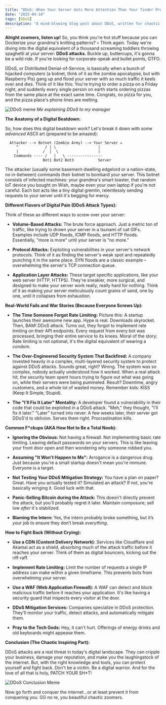 ```yaml
---
title: "DDoS: When Your Server Gets More Attention Than Your Tinder Profile"
date: "2025-04-14"
tags: [DDoS]
description: "A mind-blowing blog post about DDoS, written for chaotic Gen Z engineers."
---
```


**Alright zoomers, listen up!** So, you think you're hot stuff because you can Dockerize your grandma's knitting patterns? 💀 Think again. Today we're diving into the digital equivalent of a thousand screaming toddlers throwing spaghetti at your server: **DDoS attacks.** Buckle up, buttercups, it's gonna be a wild ride. If you're looking for corporate-speak and bullet points, GTFO.

DDoS, or Distributed Denial-of-Service, is basically when a bunch of hijacked computers (a botnet, think of it as the zombie apocalypse, but with Raspberry Pis) gang up and flood your server with so much traffic it keels over and dies. Think of it like this: You're trying to order a pizza on a Friday night, and suddenly every single person on earth starts ordering pizzas from the same place at the exact same time. Congrats, no pizza for you, and the pizza place's phone lines are melting.

![DDoS meme](https://i.kym-cdn.com/photos/images/newsfeed/001/509/255/d0c.jpg)
*Me explaining DDoS to my manager*

**The Anatomy of a Digital Beatdown:**

So, how does this digital beatdown work? Let's break it down with some *advanced* ASCII art (prepared to be amazed):

```
  Attacker --> Botnet (Zombie Army) --> Your Server ☠️
     ^            / | \                   |
     |           /  |  \                  |
    Commands ---- /   |   \ ----------------
                 Bot1 Bot2 Bot3           Server
```

The attacker (usually some basement-dwelling edgelord or a nation-state, no in-between) commands their botnet to bombard your server. This botnet consists of infected machines: your grandma's smart toaster, that random IoT device you bought on Wish, maybe even your own laptop if you're not careful. Each bot acts like a tiny digital gremlin, relentlessly sending requests to your server until it's begging for mercy.

**Different Flavors of Digital Pain (DDoS Attack Types):**

Think of these as different ways to screw over your server:

*   **Volume-Based Attacks:** The brute force approach. Just a metric ton of traffic, like trying to drown your server in a tsunami of cat GIFs. Examples include UDP floods, ICMP floods, and HTTP floods. Essentially, "more is more" until your server is "no more."

*   **Protocol Attacks:** Exploiting vulnerabilities in your server's network protocols. Think of it as finding the server's weak spot and repeatedly punching it in the same place. SYN floods are a classic example – overwhelming the server's TCP connection queue.

*   **Application Layer Attacks:** These target specific applications, like your web server (HTTP, HTTPS). They're sneakier, more surgical, and designed to make your server work really, really hard for nothing. Think of it as making your server meticulously count grains of sand, one by one, until it collapses from exhaustion.

**Real-World Fails and War Stories (Because Everyone Screws Up):**

*   **The Time Someone Forgot Rate Limiting:** Picture this: A startup launches their awesome new app. Hype is real. Downloads skyrocket. Then, BAM! DDoS attack. Turns out, they forgot to implement rate limiting on their API endpoints. Every request from every bot was processed, bringing their entire service to its knees. Moral of the story: Rate limiting is not optional, it's the digital equivalent of wearing a condom.

*   **The Over-Engineered Security System That Backfired:** A company invested heavily in a complex, multi-layered security system to protect against DDoS attacks. Sounds great, right? Wrong. The system was so complex, nobody actually understood how it worked. When a real attack hit, the security team spent hours trying to figure out what was going on, while their servers were being pummeled. Result? Downtime, angry customers, and a whole lot of wasted money. Remember kids: KISS (Keep It Simple, Stupid).

*   **The "I'll Fix It Later" Mentality:** A developer found a vulnerability in their code that could be exploited in a DDoS attack. "Meh," they thought, "I'll fix it later." "Later" turned into never. A few weeks later, their server got DDoS'd to oblivion. Serves them right. Procrastination kills.

**Common F\*ckups (AKA How Not to Be a Total Noob):**

*   **Ignoring the Obvious:** Not having a firewall. Not implementing basic rate limiting. Leaving default passwords on your servers. This is like leaving your front door open and then wondering why someone robbed you.

*   **Assuming "It Won't Happen to Me":** Arrogance is a dangerous drug. Just because you're a small startup doesn't mean you're immune. Everyone is a target.

*   **Not Testing Your DDoS Mitigation Strategy:** You have a plan on paper? Great. Have you actually tested it? Simulated an attack? If not, you're basically winging it. Good luck with that.

*   **Panic-Selling Bitcoin during the Attack:** This doesn't directly prevent the attack, but you'll probably regret it later. Maintain composure; sell low *after* it's stabilized.

*   **Blaming the Intern:** Yes, the intern probably broke something, but it’s *your* job to ensure they don’t break *everything*.

**How to Fight Back (Without Crying):**

*   **Use a CDN (Content Delivery Network):** Services like Cloudflare and Akamai act as a shield, absorbing much of the attack traffic before it reaches your server. Think of them as digital bouncers, kicking out the riff-raff.

*   **Implement Rate Limiting:** Limit the number of requests a single IP address can make within a given timeframe. This prevents bots from overwhelming your server.

*   **Use a WAF (Web Application Firewall):** A WAF can detect and block malicious traffic before it reaches your application. It's like having a security guard that inspects every visitor at the door.

*   **DDoS Mitigation Services:** Companies specialize in DDoS protection. They'll monitor your traffic, detect attacks, and automatically mitigate them.

*   **Pray to the Tech Gods:** Hey, it can't hurt. Offerings of energy drinks and old keyboards might appease them.

**Conclusion (The Chaotic Inspiring Part):**

DDoS attacks are a real threat in today's digital landscape. They can cripple your business, damage your reputation, and make you the laughingstock of the internet. But, with the right knowledge and tools, you can protect yourself and fight back. Don't be a victim. Be a digital warrior. And for the love of all that is holy, PATCH YOUR SH\*T!

![DDoS Conclusion Meme](https://i.imgflip.com/4/26we01.jpg)

Now go forth and conquer the internet…or at least prevent it from conquering you. GG no re, you beautiful chaotic zoomers.
